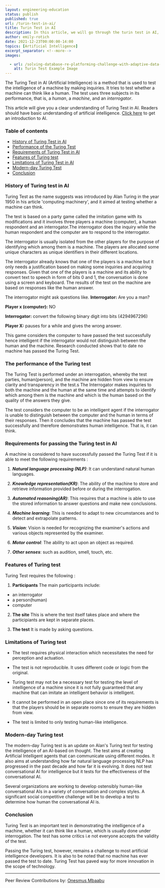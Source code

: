 ```yaml
---
layout: engineering-education
status: publish
published: true
url: /turin-test-in-ai/
title: Turin Test in AI
description: In this article, we will go through the turin test in AI, which is a technique for testing the intelligence of machines. We will look at fundamental aspects such as the history, performance, requirements, features, and limitations of the test. 
author: emily-rotich
date: 2021-12-23T00:00:00-14:00
topics: [Artificial Intelligence]
excerpt_separator: <!--more-->
images:

  - url: /solving-database-re-platforming-challenge-with-adaptive-data-virtualization/hero.png
    alt: Turin Test Example Image
---
```

The Turing Test in AI (Artificial Intelligence) is a method that is used to test the intelligence of a machine by making inquiries. It tries to test whether a machine can think like a human. The test uses three subjects in its performance, that is, a *human*, a  *machine*, and an *interrogator*.
<!--more-->
This article will give you a clear understanding of Turing Test in AI. Readers should have basic understanding of artificial intelligence. [Click here](https://materiaalit.github.io/intro-to-ai/) to get an introduction to AI.

### Table of contents
- [History of Turing Test in AI](#history-of-turing-test-in-ai)
- [Performance  of the Turing Test ](#performance-of-the-turing-test)
- [Requirements of Turing Test in AI](#requirements-of-turing-test-in-ai)
- [Features of Turing test](#features-of-turing-test)
- [Limitations of Turing Test in AI](#limitations-of-turing-test-in-ai)
- [Modern-day Turing Test](#modern-day-turing-test)
- [Conclusion](#conclusion)

### History of Turing test in AI
Turing Test as the name suggests  was introduced by Alan Turing in the year 1950 in his article 'computing machinery',  and it aimed at testing whether a machine can think.

The test is based on a party game called the imitation game with its modifications and it involves three players a machine (computer), a human respondent and an  interrogator.The interrogator does the inquiry  while the human respondent  and the computer are to respond to the interrogator. 

The interrogator is usually isolated from the other players for the purpose of identifying which among them is a machine. The players are allocated some unique characters as unique identifiers in their different locations.

The interrogator already knows that one of the players is a machine but it only needs a justification based on making some inquiries and acquiring responses.
Given that one of the players is a machine and its ability to convert text to speech in form of bits  0 and 1, the conversation is done using a screen and keyboard. The results of the test on the machine are based on responses like the human answer.

The interrogator might ask questions like.
**Interrogator:** Are you a man?

**Player x (computer):** NO 

**Interrogator:** convert the following binary digit  into bits (4294967296)

**Player X:** pauses for a while and gives the wrong answer.

This game considers the computer to have passed the test successfully hence intelligent if the interrogator would not distinguish between the human and the machine.
Research conducted shows that to date no machine has passed the Turing Test.

### The performance of the Turing test  
The Turing Test is performed under an interrogation, whereby the test parties, human(person), and the machine are hidden from view to ensure clarity and transparency in the test.s The Interrogator makes inquiries to both the machine and the human at the same time and attempts to identify which among them  is the machine and which is the human  based on the quality of the answers they give.

The test  considers the computer to be an intelligent agent if the interrogator is unable to distinguish between the computer  and the human in terms of their responses.  Then it concludes that  the machine has passed the test successfully and therefore demonstrates human intelligence. That is, it can think. 

### Requirements for passing the Turing test in AI 
A machine is considered to have successfully passed the Turing Test if it is able to meet the following requirements :
 1. ***Natural language processing (NLP)***: It can understand natural human languages.

 2. ***Knowledge representation(KR)***: The ability of the machine to store and retrieve information provided before or during the interrogation.

 3. ***Automated reasoning(AR)***: This requires that a machine is able to use the stored information to answer questions and make new conclusions.
 
 4. ***Machine learning***: This is needed to adapt to new circumstances and to detect and extrapolate patterns.

 5. ***Vision***: Vision is needed for  recognizing  the examiner's actions and various objects represented by the examiner.

 6. ***Motor control***: The ability to act upon an object as required.

 7. ***Other senses***: such as audition, smell, touch, etc.

### Features of Turing test
Turing Test requires the following : 

1. **Participants**
The main participants include:
- an interrogator 
- a person(human)
- computer

2. **The site**
This is where the test itself takes place and  where the participiants are kept in separate places.
 
3. **The test** 
It is made by asking questions.  

### Limitations of Turing test 
- The test requires physical interaction which necessitates the need for perception and actuation.

- The test is not reproducible. It uses different code or logic from the original.

- Turing test may not be a necessary test for testing the level of intelligence of a machine since it is not fully guaranteed that any machine that can imitate an intelligent behavior is intelligent.

- It cannot be performed in an open place since one of its requirements is that the players should be in separate rooms to ensure they are hidden from view.

- The test is limited to only testing human-like intelligence.

### Modern-day Turing test  
The modern-day Turing test is an update on Alan's Turing test for testing the intelligence of an AI-based on thought. The test aims at creating Artificial Intelligent agents that can communicate using different modes. It also aims at understanding how far natural language processing NLP has progressed in the past decade and how far it is evolving.
It does not test conversational AI for  intelligence but it tests for the effectiveness of the conversational AI.

Several organizations are working to develop ostensibly human-like conversational AIs in a variety of conversation and complex styles. A significant social competitive challenge will be to develop a test to determine how human the conversational AI is.

### Conclusion
Turing Test is an  important test in demonstrating the  intelligence of a machine,  whether it can think like a human, which is usually done  under interrogation. 
The test has some critics i.e not everyone accepts the validity of the test.

Passing the Turing test, however,  remains a challenge to most artificial intelligence developers. It is also to be noted that no machine has ever passed the test to date. Turing Test has paved way  for more innovation in the scope of technology. 

---
Peer Review Contributions by: [Onesmus Mbaabu](/engineering-education/authors/onesmus-mbaabu/)
